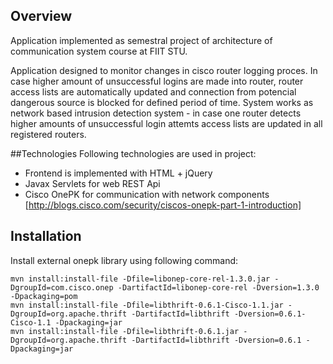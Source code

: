 ## Overview
Application implemented as semestral project of architecture of communication system course at FIIT STU.

Application designed to monitor changes in cisco router logging proces. In case higher amount of unsuccessful logins are made into router, router access lists are automatically updated and connection from potencial dangerous source is blocked for defined period of time. System works as network based intrusion detection system - in case one router detects higher amounts of unsuccessful login attemts access lists are updated in all registered routers.

##Technologies
Following technologies are used in project:
* Frontend is implemented with HTML + jQuery
* Javax Servlets for web REST Api
* Cisco OnePK for communication with network components [http://blogs.cisco.com/security/ciscos-onepk-part-1-introduction]

## Installation
Install external onepk library using following command:
```
mvn install:install-file -Dfile=libonep-core-rel-1.3.0.jar -DgroupId=com.cisco.onep -DartifactId=libonep-core-rel -Dversion=1.3.0 -Dpackaging=pom
mvn install:install-file -Dfile=libthrift-0.6.1-Cisco-1.1.jar -DgroupId=org.apache.thrift -DartifactId=libthrift -Dversion=0.6.1-Cisco-1.1 -Dpackaging=jar
mvn install:install-file -Dfile=libthrift-0.6.1.jar -DgroupId=org.apache.thrift -DartifactId=libthrift -Dversion=0.6.1 -Dpackaging=jar
```
